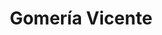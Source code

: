 ---
title: "Gomería Vicente"
url: /ciudad-autonoma-de-buenos-aires/gomeria-vicente/
shop: Reifen
---